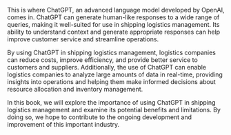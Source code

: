 
This is where ChatGPT, an advanced language model developed by OpenAI, comes in. ChatGPT can generate human-like responses to a wide range of queries, making it well-suited for use in shipping logistics management. Its ability to understand context and generate appropriate responses can help improve customer service and streamline operations.

By using ChatGPT in shipping logistics management, logistics companies can reduce costs, improve efficiency, and provide better service to customers and suppliers. Additionally, the use of ChatGPT can enable logistics companies to analyze large amounts of data in real-time, providing insights into operations and helping them make informed decisions about resource allocation and inventory management.

In this book, we will explore the importance of using ChatGPT in shipping logistics management and examine its potential benefits and limitations. By doing so, we hope to contribute to the ongoing development and improvement of this important industry.
